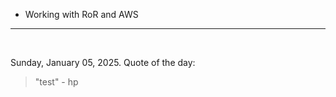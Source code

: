 - Working with RoR and AWS

---

<br>

<!-- quote_marker -->
Sunday, January 05, 2025. Quote of the day:

> "test" - hp
